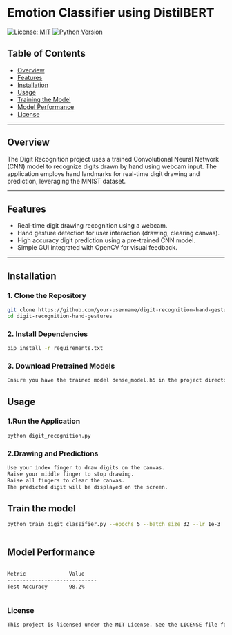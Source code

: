 # **Emotion Classifier using DistilBERT**

[![License: MIT](https://img.shields.io/badge/License-MIT-yellow.svg)](https://opensource.org/licenses/MIT)
[![Python Version](https://img.shields.io/badge/python-3.8-blue.svg)](https://www.python.org/downloads/release/python-380/)


## **Table of Contents**
- [Overview](#overview)
- [Features](#features)
- [Installation](#installation)
- [Usage](#usage)
- [Training the Model](#training-the-model)
- [Model Performance](#model-performance)
- [License](#license)

---

## **Overview**

The Digit Recognition project uses a trained Convolutional Neural Network (CNN) model to recognize digits drawn by hand using webcam input. The application employs hand landmarks for real-time digit drawing and prediction, leveraging the MNIST dataset.


---

## **Features**
- Real-time digit drawing recognition using a webcam.
- Hand gesture detection for user interaction (drawing, clearing canvas).
- High accuracy digit prediction using a pre-trained CNN model.
- Simple GUI integrated with OpenCV for visual feedback.

---

## **Installation**

### **1. Clone the Repository**
```bash
git clone https://github.com/your-username/digit-recognition-hand-gestures.git
cd digit-recognition-hand-gestures
```
### **2. Install Dependencies**
```bash
pip install -r requirements.txt
```
### **3. Download Pretrained Models**
```bash
Ensure you have the trained model dense_model.h5 in the project directory or train it using the provided script.

```



## **Usage**

### **1.Run the Application**
```bash
python digit_recognition.py


```
### **2.Drawing and Predictions**
```bash
Use your index finger to draw digits on the canvas.
Raise your middle finger to stop drawing.
Raise all fingers to clear the canvas.
The predicted digit will be displayed on the screen.


```

## **Train the model**


```bash
python train_digit_classifier.py --epochs 5 --batch_size 32 --lr 1e-3



```

## **Model Performance**
```bash

Metric              Value
-----------------------------
Test Accuracy       98.2%



```



### **License**
```bash
This project is licensed under the MIT License. See the LICENSE file for more details.

```















